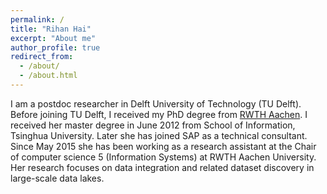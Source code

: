 ```yaml
---
permalink: /
title: "Rihan Hai"
excerpt: "About me"
author_profile: true
redirect_from: 
  - /about/
  - /about.html
---
```


I am a postdoc researcher in Delft University of Technology (TU Delft). Before joining TU Delft, I received my PhD degree from [RWTH Aachen](http://dbis.rwth-aachen.de/cms/staff/former/hai). I received her master degree in June 2012 from School of Information, Tsinghua University. Later she has joined SAP as a technical consultant. Since May 2015 she has been working as a research assistant at the Chair of computer science 5 (Information Systems) at RWTH Aachen University. Her research focuses on data integration and related dataset discovery in large-scale data lakes.


